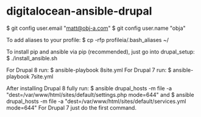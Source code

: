 # digitalocean-ansible-drupal

$ git config user.email "matt@obj-a.com"
$ git config user.name "obja"

To add aliases to your profile:
$ cp -rfp profileia/.bash_aliases ~/

To install pip and ansible via pip (recommended), just go into drupal_setup:
$ ./install_ansible.sh

For Drupal 8 run:
$ ansible-playbook 8site.yml
For Drupal 7 run:
$ ansible-playbook 7site.yml

After installing Drupal 8 fully run:
$ ansible drupal_hosts -m file -a "dest=/var/www/html/sites/default/settings.php mode=644"
and
$ ansible drupal_hosts -m file -a "dest=/var/www/html/sites/default/services.yml mode=644"
For Drupal 7 just do the first command.
